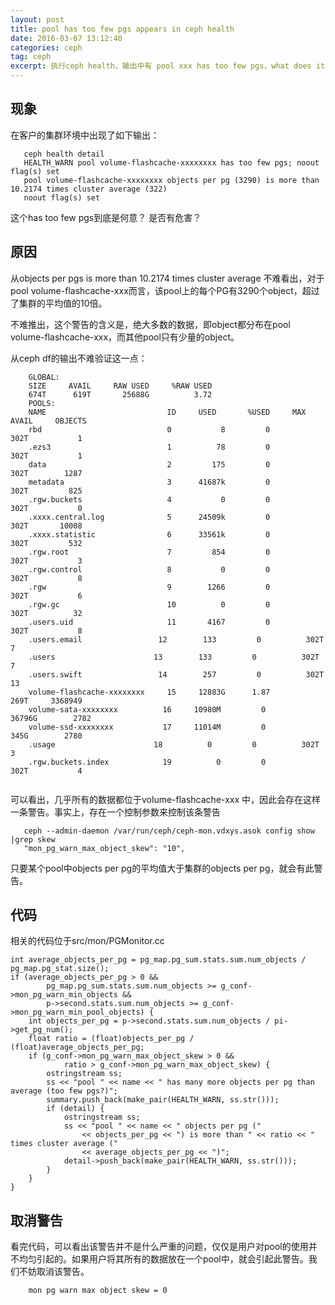 ```yaml
---
layout: post
title: pool has too few pgs appears in ceph health
date: 2016-03-07 13:12:40
categories: ceph
tag: ceph
excerpt: 执行ceph health，输出中有 pool xxx has too few pgs，what does it mean？
---
```



现象
------

在客户的集群环境中出现了如下输出：

```
   ceph health detail
   HEALTH_WARN pool volume-flashcache-xxxxxxxx has too few pgs; noout flag(s) set
   pool volume-flashcache-xxxxxxxx objects per pg (3290) is more than 10.2174 times cluster average (322)
   noout flag(s) set
```

这个has too few pgs到底是何意？ 是否有危害？

原因
------
从objects per pgs is more than 10.2174 times cluster average 不难看出，对于pool volume-flashcache-xxx而言，该pool上的每个PG有3290个object，超过了集群的平均值的10倍。

不难推出，这个警告的含义是，绝大多数的数据，即object都分布在pool volume-flashcache-xxx，而其他pool只有少量的object。

从ceph df的输出不难验证这一点：

```
    GLOBAL:
    SIZE     AVAIL     RAW USED     %RAW USED 
    674T      619T       25688G          3.72 
    POOLS:
    NAME                           ID     USED       %USED     MAX AVAIL     OBJECTS 
    rbd                            0           8         0          302T           1 
    .ezs3                          1          78         0          302T           1 
    data                           2         175         0          302T        1287 
    metadata                       3      41687k         0          302T         825 
    .rgw.buckets                   4           0         0          302T           0 
    .xxxx.central.log              5      24509k         0          302T       10008 
    .xxxx.statistic                6      33561k         0          302T         532 
    .rgw.root                      7         854         0          302T           3 
    .rgw.control                   8           0         0          302T           8 
    .rgw                           9        1266         0          302T           6 
    .rgw.gc                        10          0         0          302T          32 
    .users.uid                     11       4167         0          302T           8 
    .users.email                 12        133         0          302T           7 
    .users                      13        133         0          302T           7 
    .users.swift                 14        257         0          302T          13 
    volume-flashcache-xxxxxxxx     15     12883G      1.87          269T     3368949
    volume-sata-xxxxxxxx          16     10980M         0        36796G        2782 
    volume-ssd-xxxxxxxx           17     11014M         0          345G        2780 
    .usage                      18          0         0          302T           3 
    .rgw.buckets.index            19          0         0          302T           4 
     
```

可以看出，几乎所有的数据都位于volume-flashcache-xxx 中，因此会存在这样一条警告。事实上，存在一个控制参数来控制该条警告

```
   ceph --admin-daemon /var/run/ceph/ceph-mon.vdxys.asok config show |grep skew
   "mon_pg_warn_max_object_skew": "10",
```

只要某个pool中objects per pg的平均值大于集群的objects per pg，就会有此警告。

代码
-----

相关的代码位于src/mon/PGMonitor.cc

```
int average_objects_per_pg = pg_map.pg_sum.stats.sum.num_objects / pg_map.pg_stat.size();
if (average_objects_per_pg > 0 &&
        pg_map.pg_sum.stats.sum.num_objects >= g_conf->mon_pg_warn_min_objects &&
        p->second.stats.sum.num_objects >= g_conf->mon_pg_warn_min_pool_objects) {
    int objects_per_pg = p->second.stats.sum.num_objects / pi->get_pg_num();
    float ratio = (float)objects_per_pg / (float)average_objects_per_pg;
    if (g_conf->mon_pg_warn_max_object_skew > 0 &&
            ratio > g_conf->mon_pg_warn_max_object_skew) {
        ostringstream ss;
        ss << "pool " << name << " has many more objects per pg than average (too few pgs?)";
        summary.push_back(make_pair(HEALTH_WARN, ss.str()));
        if (detail) {
            ostringstream ss;
            ss << "pool " << name << " objects per pg ("
                << objects_per_pg << ") is more than " << ratio << " times cluster average ("
                << average_objects_per_pg << ")";
            detail->push_back(make_pair(HEALTH_WARN, ss.str()));
        }
    }
}
```

取消警告
--------
看完代码，可以看出该警告并不是什么严重的问题，仅仅是用户对pool的使用并不均匀引起的。如果用户将其所有的数据放在一个pool中，就会引起此警告。我们不妨取消该警告。

```
    mon pg warn max object skew = 0
```

